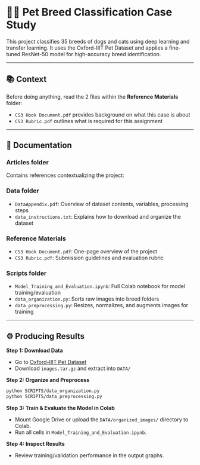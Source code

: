 # 🐶🐱 Pet Breed Classification Case Study

This project classifies 35 breeds of dogs and cats using deep learning and transfer learning. It uses the Oxford-IIIT Pet Dataset and applies a fine-tuned ResNet-50 model for high-accuracy breed identification.

---

## 📚 Context

Before doing anything, read the 2 files within the **Reference Materials** folder:
- `CS3 Hook Document.pdf` provides background on what this case is about
- `CS3 Rubric.pdf` outlines what is required for this assignment

---

## 📂 Documentation

### Articles folder
Contains references contextualizing the project:


### Data folder
- `DataAppendix.pdf`: Overview of dataset contents, variables, processing steps
- `data_instructions.txt`: Explains how to download and organize the dataset

### Reference Materials
- `CS3 Hook Document.pdf`: One-page overview of the project
- `CS3 Rubric.pdf`: Submission guidelines and evaluation rubric

### Scripts folder
- `Model_Training_and_Evaluation.ipynb`: Full Colab notebook for model training/evaluation
- `data_organization.py`: Sorts raw images into breed folders
- `data_preprocessing.py`: Resizes, normalizes, and augments images for training

---

## ⚙️ Producing Results

**Step 1: Download Data**
- Go to [Oxford-IIIT Pet Dataset](https://www.robots.ox.ac.uk/~vgg/data/pets/)
- Download `images.tar.gz` and extract into `DATA/`

**Step 2: Organize and Preprocess**
```bash
python SCRIPTS/data_organization.py
python SCRIPTS/data_preprocessing.py
```

**Step 3: Train & Evaluate the Model in Colab**  
   - Mount Google Drive or upload the `DATA/organized_images/` directory to Colab.  
   - Run all cells in `Model_Training_and_Evaluation.ipynb`.  

**Step 4: Inspect Results**  
   - Review training/validation performance in the output graphs.  
